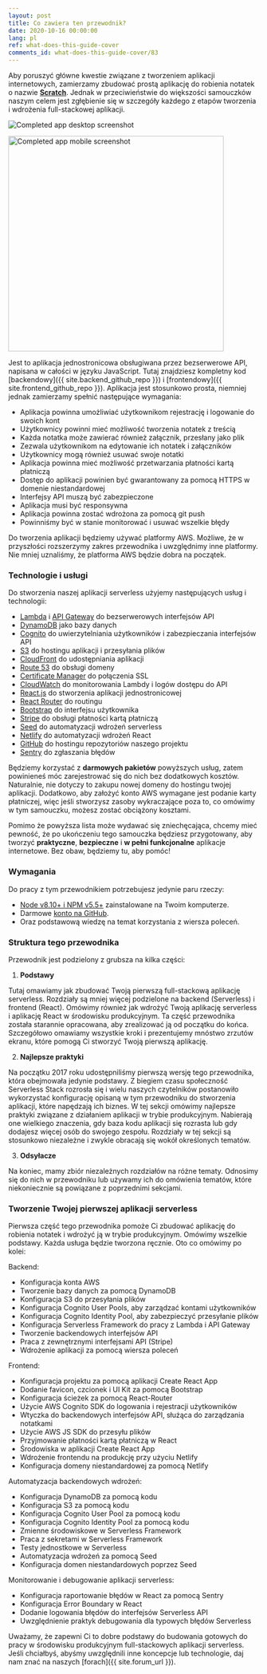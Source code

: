 ```yaml
---
layout: post
title: Co zawiera ten przewodnik?
date: 2020-10-16 00:00:00
lang: pl
ref: what-does-this-guide-cover
comments_id: what-does-this-guide-cover/83
---
```


Aby poruszyć główne kwestie związane z tworzeniem aplikacji internetowych, zamierzamy zbudować prostą aplikację do robienia notatek o nazwie [**Scratch**](https://demo2.serverless-stack.com). Jednak w przeciwieństwie do większości samouczków naszym celem jest zgłębienie się w szczegóły każdego z etapów tworzenia i wdrożenia full-stackowej aplikacji.

![Completed app desktop screenshot](/assets/completed-app-desktop.png)

<img alt="Completed app mobile screenshot" src="/assets/completed-app-mobile.png" width="432" />

Jest to aplikacja jednostronicowa obsługiwana przez bezserwerowe API, napisana w całości w języku JavaScript. Tutaj znajdziesz kompletny kod [backendowy]({{ site.backend_github_repo }}) i [frontendowy]({{ site.frontend_github_repo }}). Aplikacja jest stosunkowo prosta, niemniej jednak zamierzamy spełnić następujące wymagania:

- Aplikacja powinna umożliwiać użytkownikom rejestrację i logowanie do swoich kont 
- Użytkownicy powinni mieć możliwość tworzenia notatek z treścią
- Każda notatka może zawierać również załącznik, przesłany jako plik
- Zezwala użytkownikom na edytowanie ich notatek i załączników 
- Użytkownicy mogą również usuwać swoje notatki
- Aplikacja powinna mieć możliwość przetwarzania płatności kartą płatniczą
- Dostęp do aplikacji powinien być gwarantowany za pomocą HTTPS w domenie niestandardowej
- Interfejsy API muszą być zabezpieczone
- Aplikacja musi być responsywna
- Aplikacja powinna zostać wdrożona za pomocą git push
- Powinniśmy być w stanie monitorować i usuwać wszelkie błędy

Do tworzenia aplikacji będziemy używać platformy AWS. Możliwe, że w przyszłości rozszerzymy zakres przewodnika i uwzględnimy inne platformy. Nie mniej uznaliśmy, że platforma AWS będzie dobra na początek.

### Technologie i usługi 

Do stworzenia naszej aplikacji serverless użyjemy następujących usług i technologii:

- [Lambda][Lambda] i  [API Gateway][APIG] do bezserwerowych interfejsów API
- [DynamoDB][DynamoDB] jako bazy danych 
- [Cognito][Cognito] do uwierzytelniania użytkowników i zabezpieczania interfejsów API
- [S3][S3] do hostingu aplikacji i przesyłania plików
- [CloudFront][CF] do udostępniania aplikacji
- [Route 53][R53] do obsługi domeny
- [Certificate Manager][CM] do połączenia SSL
- [CloudWatch][CloudWatch] do monitorowania Lambdy i logów dostępu do API
- [React.js][React] do stworzenia aplikacji jednostronicowej
- [React Router][RR] do routingu 
- [Bootstrap][Bootstrap] do interfejsu użytkownika
- [Stripe][Stripe] do obsługi płatności kartą płatniczą
- [Seed][Seed] do automatyzacji wdrożeń serverless
- [Netlify][Netlify] do automatyzacji wdrożeń React
- [GitHub][GitHub] do hostingu repozytoriów naszego projektu
- [Sentry][Sentry] do zgłaszania błędów

Będziemy korzystać z **darmowych pakietów** powyższych usług, zatem powinieneś móc zarejestrować się do nich bez dodatkowych kosztów. Naturalnie, nie dotyczy to zakupu nowej domeny do hostingu twojej aplikacji. Dodatkowo, aby założyć konto AWS wymagane jest podanie karty płatniczej, więc jeśli stworzysz zasoby wykraczające poza to, co omówimy w tym samouczku, możesz zostać obciążony kosztami. 

Pomimo że powyższa lista może wydawać się zniechęcająca, chcemy mieć pewność, że po ukończeniu tego samouczka będziesz przygotowany, aby tworzyć **praktyczne**, **bezpieczne** i **w pełni funkcjonalne** aplikacje internetowe. Bez obaw, będziemy tu, aby pomóc!

### Wymagania

Do pracy z tym przewodnikiem potrzebujesz jedynie paru rzeczy: 
- [Node v8.10+ i NPM v5.5+](https://nodejs.org/en/) zainstalowane na Twoim komputerze.
- Darmowe [konto na GitHub](https://github.com/join).
- Oraz podstawową wiedzę na temat korzystania z wiersza poleceń.

### Struktura tego przewodnika

Przewodnik jest podzielony z grubsza na kilka części:
1. **Podstawy**

  Tutaj omawiamy jak zbudować Twoją pierwszą full-stackową aplikację serverless. Rozdziały są mniej więcej podzielone na backend (Serverless) i frontend (React). Omówimy również jak wdrożyć Twoją aplikację serverless i aplikację React w środowisku produkcyjnym. 
Ta część przewodnika została starannie opracowana, aby zrealizować ją od początku do końca. Szczegółowo omawiamy wszystkie kroki i prezentujemy mnóstwo zrzutów ekranu, które pomogą Ci stworzyć Twoją pierwszą aplikację. 

2. **Najlepsze praktyki**

  Na początku 2017 roku udostępniliśmy pierwszą wersję tego przewodnika, która obejmowała jedynie podstawy. Z biegiem czasu społeczność Serverless Stack rozrosła się i wielu naszych czytelników postanowiło wykorzystać konfigurację opisaną w tym przewodniku do stworzenia aplikacji, które napędzają ich biznes. W tej sekcji omówimy najlepsze praktyki związane z działaniem aplikacji w trybie produkcyjnym. Nabierają one wielkiego znaczenia, gdy baza kodu aplikacji się rozrasta lub gdy dodajesz więcej osób do swojego zespołu. Rozdziały w tej sekcji są stosunkowo niezależne i zwykle obracają się wokół określonych tematów. 

3. **Odsyłacze**

  Na koniec, mamy zbiór niezależnych rozdziałów na różne tematy. Odnosimy się do nich w przewodniku lub używamy ich do omówienia tematów, które niekoniecznie są powiązane z poprzednimi sekcjami. 

### Tworzenie Twojej pierwszej aplikacji serverless 

Pierwsza część tego przewodnika pomoże Ci zbudować aplikację do robienia notatek i wdrożyć ją w trybie produkcyjnym. Omówimy wszelkie podstawy. Każda usługa będzie tworzona ręcznie. Oto co omówimy po kolei: 

Backend: 

- Konfiguracja konta AWS
- Tworzenie bazy danych za pomocą DynamoDB
- Konfiguracja S3 do przesyłania plików
- Konfiguracja Cognito User Pools, aby zarządzać kontami użytkowników
- Konfiguracja Cognito Identity Pool, aby zabezpieczyć przesyłanie plików
- Konfiguracja Serverless Framework do pracy z Lambda i API Gateway
- Tworzenie backendowych interfejsów API 
- Praca z zewnętrznymi interfejsami API (Stripe)
- Wdrożenie aplikacji za pomocą wiersza poleceń

Frontend: 

- Konfiguracja projektu za pomocą aplikacji Create React App
- Dodanie favicon, czcionek i UI Kit za pomocą Bootstrap
- Konfiguracja ścieżek za pomocą React-Router
- Użycie AWS Cognito SDK do logowania i rejestracji użytkowników
- Wtyczka do backendowych interfejsów API, służąca do zarządzania notatkami
- Użycie AWS JS SDK do przesyłu plików
- Przyjmowanie płatności kartą płatniczą w React
- Środowiska w aplikacji Create React App
- Wdrożenie frontendu na produkcję przy użyciu Netlify
- Konfiguracja domeny niestandardowej za pomocą Netlify

Automatyzacja backendowych wdrożeń: 

- Konfiguracja DynamoDB za pomocą kodu
- Konfiguracja S3 za pomocą kodu
- Konfiguracja Cognito User Pool za pomocą kodu
- Konfiguracja Cognito Identity Pool za pomocą kodu
- Zmienne środowiskowe w Serverless Framework
- Praca z sekretami w Serverless Framework
- Testy jednostkowe w Serverless
- Automatyzacja wdrożeń za pomocą Seed
- Konfiguracja domen niestandardowych poprzez Seed

Monitorowanie i debugowanie aplikacji serverless:

- Konfiguracja raportowanie błędów w React za pomocą Sentry
- Konfiguracja Error Boundary w React
- Dodanie logowania błędów do interfejsów Serverless API
- Uwzględnienie praktyk debugowania dla typowych błędów Serverless

Uważamy, że zapewni Ci to dobre podstawy do budowania gotowych do pracy w środowisku produkcyjnym full-stackowych aplikacji serverless. Jeśli chciałbyś, abyśmy uwzględnili inne koncepcje lub technologie, daj nam znać na naszych [forach]({{ site.forum_url }}).

[Cognito]: https://aws.amazon.com/cognito/
[CM]: https://aws.amazon.com/certificate-manager
[R53]: https://aws.amazon.com/route53/
[CF]: https://aws.amazon.com/cloudfront/
[S3]: https://aws.amazon.com/s3/
[CloudWatch]: https://aws.amazon.com/cloudwatch/
[Bootstrap]: http://getbootstrap.com
[RR]: https://github.com/ReactTraining/react-router
[React]: https://facebook.github.io/react/
[DynamoDB]: https://aws.amazon.com/dynamodb/
[APIG]: https://aws.amazon.com/api-gateway/
[Lambda]: https://aws.amazon.com/lambda/
[Stripe]: https://stripe.com
[Seed]: https://seed.run
[Netlify]: https://netlify.com
[GitHub]: https://github.com
[Sentry]: https://sentry.io
